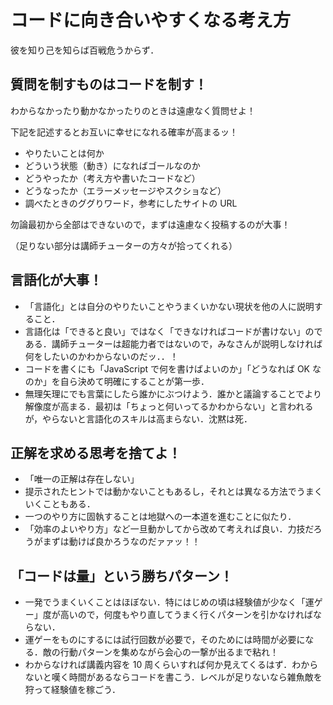 # コードに向き合いやすくなる考え方

彼を知り己を知らば百戦危うからず．

## 質問を制すものはコードを制す！

わからなかったり動かなかったりのときは遠慮なく質問せよ！

下記を記述するとお互いに幸せになれる確率が高まるッ！

- やりたいことは何か
- どういう状態（動き）になればゴールなのか
- どうやったか（考え方や書いたコードなど）
- どうなったか（エラーメッセージやスクショなど）
- 調べたときのググりワード，参考にしたサイトの URL

勿論最初から全部はできないので，まずは遠慮なく投稿するのが大事！

（足りない部分は講師チューターの方々が拾ってくれる）

## 言語化が大事！

- 「言語化」とは自分のやりたいことやうまくいかない現状を他の人に説明すること．
- 言語化は「できると良い」ではなく「できなければコードが書けない」のである．講師チューターは超能力者ではないので，みなさんが説明しなければ何をしたいのかわからないのだッ．．！
- コードを書くにも「JavaScript で何を書けばよいのか」「どうなれば OK なのか」を自ら決めて明確にすることが第一歩．
- 無理矢理にでも言葉にしたら誰かにぶつけよう．誰かと議論することでより解像度が高まる．最初は「ちょっと何いってるかわからない」と言われるが，やらないと言語化のスキルは高まらない．沈黙は死．

## 正解を求める思考を捨てよ！

- 「唯一の正解は存在しない」
- 提示されたヒントでは動かないこともあるし，それとは異なる方法でうまくいくこともある．
- 一つのやり方に固執することは地獄への一本道を進むことに似たり．
- 「効率のよいやり方」など一旦動かしてから改めて考えれば良い．力技だろうがまずは動けば良かろうなのだァァッ！！

## 「コードは量」という勝ちパターン！

- 一発でうまくいくことはほぼない．特にはじめの頃は経験値が少なく「運ゲー」度が高いので，何度もやり直してうまく行くパターンを引かなければならない．
- 運ゲーをものにするには試行回数が必要で，そのためには時間が必要になる．敵の行動パターンを集めながら会心の一撃が出るまで粘れ！
- わからなければ講義内容を 10 周くらいすれば何か見えてくるはず．わからないと嘆く時間があるならコードを書こう．レベルが足りないなら雑魚敵を狩って経験値を稼ごう．
